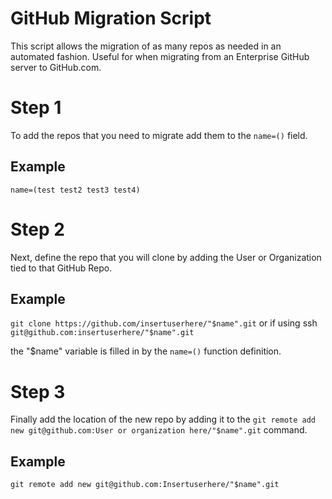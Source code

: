 GitHub Migration Script
=======================
This script allows the migration of as many repos as needed in an automated fashion.
Useful for when migrating from an Enterprise GitHub server to GitHub.com.

Step 1
===
To add the repos that you need to migrate add them to the ```name=()``` field.

Example
---

```name=(test test2 test3 test4)```

Step 2
===

Next, define the repo that you will clone by adding the User or Organization tied to that GitHub Repo.

Example
---

```git clone https://github.com/insertuserhere/"$name".git```
or if using ssh
```git@github.com:insertuserhere/"$name".git```

the "$name" variable is filled in by the ```name=()``` function definition.

Step 3
===

Finally add the location of the new repo by adding it to the ```git remote add new git@github.com:User or organization here/"$name".git``` command.

Example
---

```git remote add new git@github.com:Insertuserhere/"$name".git```
